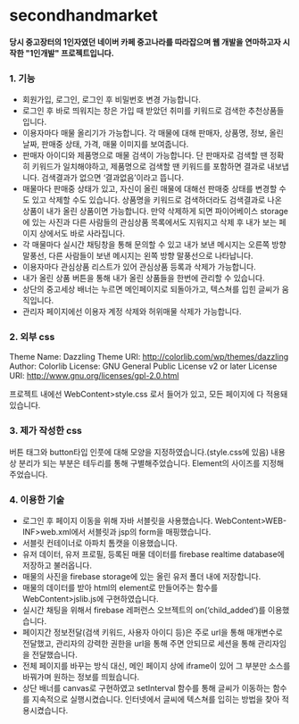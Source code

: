 # secondhandmarket

#### 당시 중고장터의 1인자였던 네이버 카페 중고나라를 따라잡으며 웹 개발을 연마하고자 시작한 "1인개발" 프로젝트입니다.
### 1.	기능

-	회원가입, 로그인, 로그인 후 비밀번호 변경 가능합니다.
-	로그인 후 바로 띄워지는 창은 가입 때 받았던 취미를 키워드로 검색한 추천상품들입니다.
-	이용자마다 매물 올리기가 가능합니다. 각 매물에 대해 판매자, 상품명, 정보, 올린 날짜, 판매중 상태, 가격, 매물 이미지를 보여줍니다.
-	판매자 아이디와 제품명으로 매물 검색이 가능합니다. 단 판매자로 검색할 땐 정확히 키워드가 일치해야하고, 제품명으로 검색할 땐 키워드를 포함하면 결과로 내보냅니다. 검색결과가 없으면 ‘결과없음’이라고 뜹니다.
-	매물마다 판매중 상태가 있고, 자신이 올린 매물에 대해선 판매중 상태를 변경할 수도 있고 삭제할 수도 있습니다. 상품명을 키워드로 검색하더라도 검색결과로 나온 상품이 내가 올린 상품이면 가능합니다. 만약 삭제하게 되면 파이어베이스 storage에 있는 사진과 다른 사람들의 관심상품 목록에서도 지워지고 삭제 후 내가 보는 페이지 상에서도 바로 사라집니다.
-	각 매물마다 실시간 채팅창을 통해 문의할 수 있고 내가 보낸 메시지는 오른쪽 방향 말풍선, 다른 사람들이 보낸 메시지는 왼쪽 방향 말풍선으로 나타납니다.
-	이용자마다 관심상품 리스트가 있어 관심상품 등록과 삭제가 가능합니다.
-	내가 올린 상품 버튼을 통해 내가 올린 상품들을 한번에 관리할 수 있습니다. 
-	상단의 중고세상 배너는 누르면 메인페이지로 되돌아가고, 텍스쳐를 입힌 글씨가 움직입니다.
-	관리자 페이지에선 이용자 계정 삭제와 허위매물 삭제가 가능합니다.

### 2.	외부 css
Theme Name: Dazzling
Theme URI: http://colorlib.com/wp/themes/dazzling
Author: Colorlib
License: GNU General Public License v2 or later
License URI: http://www.gnu.org/licenses/gpl-2.0.html

프로젝트 내에선 WebContent>style.css 로서 들어가 있고, 모든 페이지에 다 적용돼 있습니다. 
### 3.	제가 작성한 css
버튼 태그와 button타입 인풋에 대해 모양을 지정하였습니다.(style.css에 있음) 내용 상 분리가 되는 부분은 테두리를 통해 구별해주었습니다. Element의 사이즈를 지정해주었습니다.

### 4.	이용한 기술
-	로그인 후 페이지 이동을 위해 자바 서블릿을 사용했습니다. WebContent>WEB-INF>web.xml에서 서블릿과 jsp의 form을 매핑했습니다.
-	서블릿 컨테이너로 아파치 톰캣을 이용했습니다.
-	유저 데이터, 유저 프로필, 등록된 매물 데이터를 firebase realtime database에 저장하고 불러옵니다.
-	매물의 사진을 firebase storage에 있는 올린 유저 폴더 내에 저장합니다.
-	매물의 데이터를 받아 html의 element로 만들어주는 함수를 WebContent>jslib.js에 구현하였습니다.
-	실시간 채팅을 위해서 firebase 레퍼런스 오브젝트의 on(‘child_added’)를 이용했습니다.
-	페이지간 정보전달(검색 키워드, 사용자 아이디 등)은 주로 url을 통해 매개변수로 전달했고, 관리자의 강력한 권한을 url을 통해 주면 안되므로 세션을 통해 관리자임을 전달했습니다.
-	전체 페이지를 바꾸는 방식 대신, 메인 페이지 상에 iframe이 있어 그 부분만 소스를 바꿔가며 원하는 정보를 띄웠습니다.
-	상단 배너를 canvas로 구현하였고 setInterval 함수를 통해 글씨가 이동하는 함수를 지속적으로 실행시켰습니다. 인터넷에서 글씨에 텍스쳐를 입히는 방법을 찾아 적용시켰습니다.
